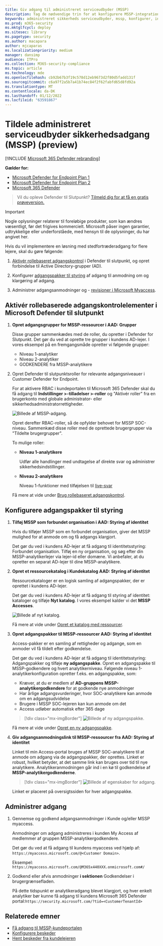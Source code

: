 ```yaml
---
title: Giv adgang til administreret serviceudbyder (MSSP)
description: Tag de nødvendige trin for at konfigurere MSSP-integration med Microsoft Defender for Endpoint
keywords: administreret sikkerheds serviceudbyder, mssp, konfigurer, integration
ms.prod: m365-security
ms.mktglfcycl: deploy
ms.sitesec: library
ms.pagetype: security
ms.author: macapara
author: mjcaparas
ms.localizationpriority: medium
manager: dansimp
audience: ITPro
ms.collection: M365-security-compliance
ms.topic: article
ms.technology: mde
ms.openlocfilehash: cb92b67b3f19c578d12eb9673d2f80d5fadd131f
ms.sourcegitcommit: c6a97f2a5b7a41b74ec84f2f62fabfd65d8fd92a
ms.translationtype: MT
ms.contentlocale: da-DK
ms.lasthandoff: 01/12/2022
ms.locfileid: "63591867"
---
```

# <a name="grant-managed-security-service-provider-mssp-access-preview"></a>Tildele administreret serviceudbyder sikkerhedsadgang (MSSP) (preview)

[!INCLUDE [Microsoft 365 Defender rebranding](../../includes/microsoft-defender.md)]

**Gælder for:**
- [Microsoft Defender for Endpoint Plan 1](https://go.microsoft.com/fwlink/p/?linkid=2154037)
- [Microsoft Defender for Endpoint Plan 2](https://go.microsoft.com/fwlink/p/?linkid=2154037)
- [Microsoft 365 Defender](https://go.microsoft.com/fwlink/?linkid=2118804)

> Vil du opleve Defender til Slutpunkt? [Tilmeld dig for at få en gratis prøveversion.](https://signup.microsoft.com/create-account/signup?products=7f379fee-c4f9-4278-b0a1-e4c8c2fcdf7e&ru=https://aka.ms/MDEp2OpenTrial?ocid=docs-mssp-support-abovefoldlink)

> [!IMPORTANT]
> Nogle oplysninger relaterer til foreløbige produkter, som kan ændres væsentligt, før det frigives kommercielt. Microsoft påser ingen garantier, udtrykkelige eller underforståede, med hensyn til de oplysninger, du har angivet her.

Hvis du vil implementere en løsning med stedfortræderadgang for flere lejere, skal du gøre følgende:

1. [Aktivér rollebaseret adgangskontrol](rbac.md) i Defender til slutpunkt, og opret forbindelse til Active Directory-grupper (AD).

2. Konfigurer [adgangspakker til styring](/azure/active-directory/governance/identity-governance-overview) af adgang til anmodning om og klargøring af adgang.

3. Administrer adgangsanmodninger og - [revisioner i Microsoft Myaccess](/azure/active-directory/governance/entitlement-management-request-approve).

## <a name="enable-role-based-access-controls-in-microsoft-defender-for-endpoint"></a>Aktivér rollebaserede adgangskontrolelementer i Microsoft Defender til slutpunkt

1. **Opret adgangsgrupper for MSSP-ressourcer i AAD: Grupper**

    Disse grupper sammenkædes med de roller, du opretter i Defender for Slutpunkt. Det gør du ved at oprette tre grupper i kundens AD-lejer. I vores eksempel på en fremgangsmåde opretter vi følgende grupper:

    - Niveau 1-analytiker
    - Niveau 2-analytiker
    - GODKENDERE fra MSSP-analytikere

2. Opret Defender til slutpunktsroller for relevante adgangsniveauer i Customer Defender for Endpoint.

    For at aktivere RBAC i kundeportalen til Microsoft 365 Defender skal du få adgang til **Indstillinger >-tilladelser >-roller** og "Aktivér roller" fra en brugerkonto med globale administrator- eller sikkerhedsadministratorrettigheder.

    ![Billede af MSSP-adgang.](images/mssp-access.png)

    Opret derefter RBAC-roller, så de opfylder behovet for MSSP SOC-niveau. Sammenkæd disse roller med de oprettede brugergrupper via "Tildelte brugergrupper".

    To mulige roller:

    - **Niveau 1-analytikere**

      Udfør alle handlinger med undtagelse af direkte svar og administrer sikkerhedsindstillinger.

    - **Niveau 2-analytikere**

      Niveau 1-funktioner med tilføjelsen til [live-svar](live-response.md)

    Få mere at vide under [Brug rollebaseret adgangskontrol](rbac.md).

## <a name="configure-governance-access-packages"></a>Konfigurere adgangspakker til styring

1. **Tilføj MSSP som forbundet organisation i AAD: Styring af identitet**

    Hvis du tilføjer MSSP som en forbundet organisation, giver det MSSP mulighed for at anmode om og få adgangs klargjort.

    Det gør du ved i kundens AD-lejer at få adgang til identitetsstyring: Forbundet organisation. Tilføj en ny organisation, og søg efter din MSSP-analytikerlejer via lejer-id eller domæne. Vi anbefaler, at du opretter en separat AD-lejer til dine MSSP-analytikere.

2. **Opret et ressourcekatalog i Kundekatalog AAD: Styring af identitet**

    Ressourcekataloger er en logisk samling af adgangspakker, der er oprettet i kundens AD-lejer.

    Det gør du ved i kundens AD-lejer at få adgang til styring af identitet: kataloger og tilføje **Nyt katalog**. I vores eksempel kalder vi det **MSSP Accesses**.

    ![Billede af nyt katalog.](images/goverance-catalog.png)

    Få mere at vide under [Opret et katalog med ressourcer](/azure/active-directory/governance/entitlement-management-catalog-create).

3. **Opret adgangspakker til MSSP-ressourcer AAD: Styring af identitet**

    Access-pakker er en samling af rettigheder og adgange, som en anmoder vil få tildelt efter godkendelse.

    Det gør du ved i kundens AD-lejer at få adgang til identitetsstyring: Adgangspakker og tilføje **ny adgangspakke**. Opret en adgangspakke til MSSP-godkendere og hvert analytikerniveau. Følgende niveau 1-analytikerkonfiguration opretter f.eks. en adgangspakke, som:

    - Kræver, at du er medlem af **AD-gruppens MSSP-analytikergodkendere** for at godkende nye anmodninger
    - Har årlige adgangsvurderinger, hvor SOC-analytikere kan anmode om en adgangsudvidelse
    - Brugere i MSSP SOC-lejeren kan kun anmode om det
    - Access udløber automatisk efter 365 dage

    > [!div class="mx-imgBorder"]
    > ![Billede af ny adgangspakke.](images/new-access-package.png)

    Få mere at vide under [Opret en ny adgangspakke](/azure/active-directory/governance/entitlement-management-access-package-create).

4. **Giv adgangsanmodningslink til MSSP-ressourcer fra AAD: Styring af identitet**

    Linket til min Access-portal bruges af MSSP SOC-analytikere til at anmode om adgang via de adgangspakker, der oprettes. Linket er robust, hvilket betyder, at det samme link kan bruges over tid til nye analytikere. Analytikeranmodningen går ind i en kø til godkendelse af **MSSP-analytikergodkenderne**.

    > [!div class="mx-imgBorder"]
    > ![Billede af egenskaber for adgang.](images/access-properties.png)

    Linket er placeret på oversigtssiden for hver adgangspakke.

## <a name="manage-access"></a>Administrer adgang

1. Gennemse og godkend adgangsanmodninger i Kunde og/eller MSSP myaccess.

    Anmodninger om adgang administreres i kunden My Access af medlemmer af gruppen MSSP-analytikergodkendere.

    Det gør du ved at få adgang til kundens myaccess ved hjælp af: `https://myaccess.microsoft.com/@<Customer Domain>`.

    Eksempel: `https://myaccess.microsoft.com/@M365x440XXX.onmicrosoft.com#/`

2. Godkend eller afvis anmodninger **i sektionen** Godkendelser i brugergrænsefladen.

    På dette tidspunkt er analytikeradgang blevet klargjort, og hver enkelt analytiker bør kunne få adgang til kundens Microsoft 365 Defender portal:`https://security.microsoft.com/?tid=<CustomerTenantId>`

## <a name="related-topics"></a>Relaterede emner

- [Få adgang til MSSP-kundeportalen](access-mssp-portal.md)
- [Konfigurere beskeder](configure-mssp-notifications.md)
- [Hent beskeder fra kundelejeren](fetch-alerts-mssp.md)
